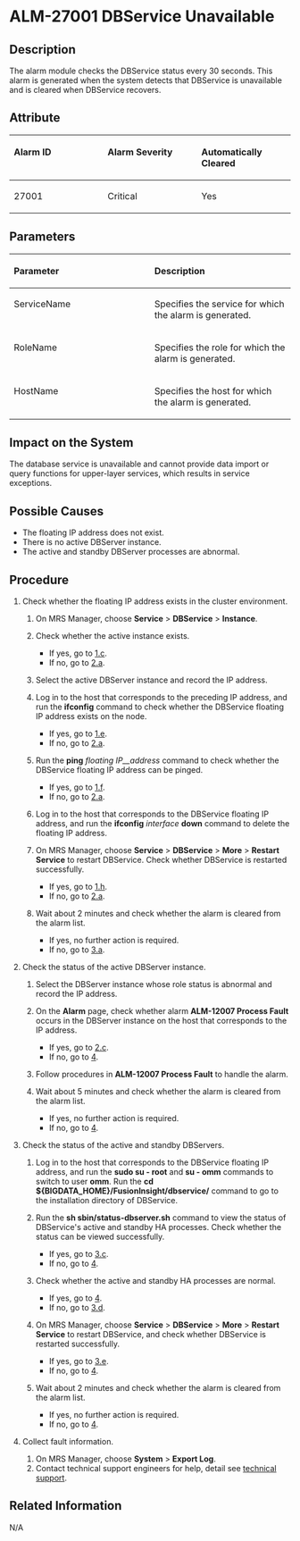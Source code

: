 # ALM-27001 DBService Unavailable<a name="EN-US_TOPIC_0125375933"></a>

## Description<a name="s5756aef4410c4ca184f965bcea5071dc"></a>

The alarm module checks the DBService status every 30 seconds. This alarm is generated when the system detects that DBService is unavailable and is cleared when DBService recovers.

## Attribute<a name="sc97fbea08caa41e5ac67c8a259605dbd"></a>

<a name="en-us_topic_0035998745_table60151347"></a>
<table><thead align="left"><tr id="en-us_topic_0035998745_row54597003"><th class="cellrowborder" valign="top" width="33.33333333333333%" id="mcps1.1.4.1.1"><p id="en-us_topic_0035998745_p60281111"><a name="en-us_topic_0035998745_p60281111"></a><a name="en-us_topic_0035998745_p60281111"></a>Alarm ID</p>
</th>
<th class="cellrowborder" valign="top" width="33.33333333333333%" id="mcps1.1.4.1.2"><p id="en-us_topic_0035998745_p50931783"><a name="en-us_topic_0035998745_p50931783"></a><a name="en-us_topic_0035998745_p50931783"></a>Alarm Severity</p>
</th>
<th class="cellrowborder" valign="top" width="33.33333333333333%" id="mcps1.1.4.1.3"><p id="en-us_topic_0035998745_p31833731"><a name="en-us_topic_0035998745_p31833731"></a><a name="en-us_topic_0035998745_p31833731"></a>Automatically Cleared</p>
</th>
</tr>
</thead>
<tbody><tr id="en-us_topic_0035998745_row28395444"><td class="cellrowborder" valign="top" width="33.33333333333333%" headers="mcps1.1.4.1.1 "><p id="en-us_topic_0035998745_p18329666"><a name="en-us_topic_0035998745_p18329666"></a><a name="en-us_topic_0035998745_p18329666"></a>27001</p>
</td>
<td class="cellrowborder" valign="top" width="33.33333333333333%" headers="mcps1.1.4.1.2 "><p id="en-us_topic_0035998745_p8307988"><a name="en-us_topic_0035998745_p8307988"></a><a name="en-us_topic_0035998745_p8307988"></a>Critical</p>
</td>
<td class="cellrowborder" valign="top" width="33.33333333333333%" headers="mcps1.1.4.1.3 "><p id="en-us_topic_0035998745_p1858451"><a name="en-us_topic_0035998745_p1858451"></a><a name="en-us_topic_0035998745_p1858451"></a>Yes</p>
</td>
</tr>
</tbody>
</table>

## Parameters<a name="s92ca768dd9444bd4819f669a9d3e662e"></a>

<a name="en-us_topic_0035998745_table16316838"></a>
<table><thead align="left"><tr id="en-us_topic_0035998745_row11041789"><th class="cellrowborder" valign="top" width="50%" id="mcps1.1.3.1.1"><p id="en-us_topic_0035998745_p21969731"><a name="en-us_topic_0035998745_p21969731"></a><a name="en-us_topic_0035998745_p21969731"></a>Parameter</p>
</th>
<th class="cellrowborder" valign="top" width="50%" id="mcps1.1.3.1.2"><p id="en-us_topic_0035998745_p34717793"><a name="en-us_topic_0035998745_p34717793"></a><a name="en-us_topic_0035998745_p34717793"></a>Description</p>
</th>
</tr>
</thead>
<tbody><tr id="en-us_topic_0035998745_row60677888"><td class="cellrowborder" valign="top" width="50%" headers="mcps1.1.3.1.1 "><p id="en-us_topic_0035998745_p15961928"><a name="en-us_topic_0035998745_p15961928"></a><a name="en-us_topic_0035998745_p15961928"></a>ServiceName</p>
</td>
<td class="cellrowborder" valign="top" width="50%" headers="mcps1.1.3.1.2 "><p id="en-us_topic_0035998745_p17847776"><a name="en-us_topic_0035998745_p17847776"></a><a name="en-us_topic_0035998745_p17847776"></a>Specifies the service for which the alarm is generated.</p>
</td>
</tr>
<tr id="en-us_topic_0035998745_row26412257"><td class="cellrowborder" valign="top" width="50%" headers="mcps1.1.3.1.1 "><p id="en-us_topic_0035998745_p59018101"><a name="en-us_topic_0035998745_p59018101"></a><a name="en-us_topic_0035998745_p59018101"></a>RoleName</p>
</td>
<td class="cellrowborder" valign="top" width="50%" headers="mcps1.1.3.1.2 "><p id="en-us_topic_0035998745_p15736877"><a name="en-us_topic_0035998745_p15736877"></a><a name="en-us_topic_0035998745_p15736877"></a>Specifies the role for which the alarm is generated.</p>
</td>
</tr>
<tr id="en-us_topic_0035998745_row7414170"><td class="cellrowborder" valign="top" width="50%" headers="mcps1.1.3.1.1 "><p id="en-us_topic_0035998745_p63676932"><a name="en-us_topic_0035998745_p63676932"></a><a name="en-us_topic_0035998745_p63676932"></a>HostName</p>
</td>
<td class="cellrowborder" valign="top" width="50%" headers="mcps1.1.3.1.2 "><p id="en-us_topic_0035998745_p57557895"><a name="en-us_topic_0035998745_p57557895"></a><a name="en-us_topic_0035998745_p57557895"></a>Specifies the host for which the alarm is generated.</p>
</td>
</tr>
</tbody>
</table>

## Impact on the System<a name="scdef08aca6da4e00accf91f4f9c3371f"></a>

The database service is unavailable and cannot provide data import or query functions for upper-layer services, which results in service exceptions.

## Possible Causes<a name="sc526370536294ade904d5d877af09062"></a>

-   The floating IP address does not exist.
-   There is no active DBServer instance.
-   The active and standby DBServer processes are abnormal.

## Procedure<a name="s3c19075e22df4816a33c913edeb75f1a"></a>

1.  Check whether the floating IP address exists in the cluster environment.
    1.  On MRS Manager, choose  **Service**  \>  **DBService**  \>  **Instance**.
    2.  Check whether the active instance exists.
        -   If yes, go to  [1.c](#en-us_topic_0035998745_step111).
        -   If no, go to  [2.a](#en-us_topic_0035998745_step88).

    3.  <a name="en-us_topic_0035998745_step111"></a>Select the active DBServer instance and record the IP address.
    4.  Log in to the host that corresponds to the preceding IP address, and run the  **ifconfig**  command to check whether the DBService floating IP address exists on the node.
        -   If yes, go to  [1.e](#en-us_topic_0035998745_checkfloatip).
        -   If no, go to  [2.a](#en-us_topic_0035998745_step88).

    5.  <a name="en-us_topic_0035998745_checkfloatip"></a>Run the  **ping** _floating IP__address_  command to check whether the DBService floating IP address can be pinged.
        -   If yes, go to  [1.f](#en-us_topic_0035998745_findfloatip).
        -   If no, go to  [2.a](#en-us_topic_0035998745_step88).

    6.  <a name="en-us_topic_0035998745_findfloatip"></a>Log in to the host that corresponds to the DBService floating IP address, and run the  **ifconfig** _interface_ **down**  command to delete the floating IP address.
    7.  On MRS Manager, choose  **Service**  \>  **DBService**  \>  **More**  \>  **Restart Service**  to restart DBService. Check whether DBService is restarted successfully.
        -   If yes, go to  [1.h](#en-us_topic_0035998745_resumealarm1).
        -   If no, go to  [2.a](#en-us_topic_0035998745_step88).

    8.  <a name="en-us_topic_0035998745_resumealarm1"></a>Wait about 2 minutes and check whether the alarm is cleared from the alarm list.
        -   If yes, no further action is required.
        -   If no, go to  [3.a](#en-us_topic_0035998745_loginact).

2.  Check the status of the active DBServer instance.
    1.  <a name="en-us_topic_0035998745_step88"></a>Select the DBServer instance whose role status is abnormal and record the IP address.
    2.  On the  **Alarm**  page, check whether alarm  **ALM-12007 Process Fault**  occurs in the DBServer instance on the host that corresponds to the IP address.
        -   If yes, go to  [2.c](#en-us_topic_0035998745_alarm27001).
        -   If no, go to  [4](#lf6335e7d8e9748e88cb53edd624c2526).

    3.  <a name="en-us_topic_0035998745_alarm27001"></a>Follow procedures in  **ALM-12007 Process Fault**  to handle the alarm.
    4.  Wait about 5 minutes and check whether the alarm is cleared from the alarm list.
        -   If yes, no further action is required.
        -   If no, go to  [4](#lf6335e7d8e9748e88cb53edd624c2526).

3.  Check the status of the active and standby DBServers.
    1.  <a name="en-us_topic_0035998745_loginact"></a>Log in to the host that corresponds to the DBService floating IP address, and run the  **sudo su - root** and **su - omm**  commands to switch to user  **omm**. Run the **cd $\{BIGDATA\_HOME\}/FusionInsight/dbservice/**  command to go to the installation directory of DBService.
    2.  Run the  **sh sbin/status-dbserver.sh**  command to view the status of DBService's active and standby HA processes. Check whether the status can be viewed successfully.
        -   If yes, go to  [3.c](#en-us_topic_0035998745_loginactive).
        -   If no, go to  [4](#lf6335e7d8e9748e88cb53edd624c2526).

    3.  <a name="en-us_topic_0035998745_loginactive"></a>Check whether the active and standby HA processes are normal.
        -   If yes, go to  [4](#lf6335e7d8e9748e88cb53edd624c2526).
        -   If no, go to  [3.d](#en-us_topic_0035998745_recoverdb).

    4.  <a name="en-us_topic_0035998745_recoverdb"></a>On MRS Manager, choose  **Service**  \>  **DBService**  \>  **More**  \>  **Restart Service**  to restart DBService, and check whether DBService is restarted successfully.
        -   If yes, go to  [3.e](#en-us_topic_0035998745_resumealarm).
        -   If no, go to  [4](#lf6335e7d8e9748e88cb53edd624c2526).

    5.  <a name="en-us_topic_0035998745_resumealarm"></a>Wait about 2 minutes and check whether the alarm is cleared from the alarm list.
        -   If yes, no further action is required.
        -   If no, go to  [4](#lf6335e7d8e9748e88cb53edd624c2526).

4.  <a name="lf6335e7d8e9748e88cb53edd624c2526"></a>Collect fault information.
    1.  On MRS Manager, choose  **System**  \>  **Export Log**.
    2.  Contact technical support engineers for help, detail see  [technical support](https://docs.otc.t-systems.com/en-us/public/learnmore.html).


## Related Information<a name="en-us_topic_0035998745_section570775"></a>

N/A

